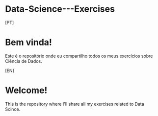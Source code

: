 # Data-Science---Exercises

[PT]
# Bem vinda! 
Este é o repositório onde eu compartilho todos os meus exercícios sobre Ciência de Dados. 

[EN]
# Welcome!
This is the repository where I'll share all my exercises related to Data Scince. 

